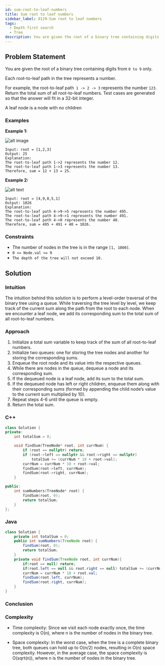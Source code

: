 ```yaml
---
id: sum-root-to-leaf-numbers
title: Sum root to leaf numbers
sidebar_label: 0129-Sum root to leaf numbers
tags:
  - Depth first search
  - Tree
description: You are given the root of a binary tree containing digits from 0 to 9 only.Each root-to-leaf path in the tree represents a number.
---
```


## Problem Statement

You are given the root of a binary tree containing digits from `0 to 9` only.

Each root-to-leaf path in the tree represents a number.

For example, the root-to-leaf path` 1 -> 2 -> 3` represents the number `123`.
Return the total sum of all root-to-leaf numbers. Test cases are generated so that the answer will fit in a 32-bit integer.

A leaf node is a node with no children

### Examples

**Example 1:**

![alt image](https://assets.leetcode.com/uploads/2021/02/19/num1tree.jpg)

```plaintext
Input: root = [1,2,3]
Output: 25
Explanation:
The root-to-leaf path 1->2 represents the number 12.
The root-to-leaf path 1->3 represents the number 13.
Therefore, sum = 12 + 13 = 25.
```

**Example 2:**

![alt text](https://assets.leetcode.com/uploads/2021/02/19/num2tree.jpg)

```plaintext
Input: root = [4,9,0,5,1]
Output: 1026
Explanation:
The root-to-leaf path 4->9->5 represents the number 495.
The root-to-leaf path 4->9->1 represents the number 491.
The root-to-leaf path 4->0 represents the number 40.
Therefore, sum = 495 + 491 + 40 = 1026.
```

### Constraints

- The number of nodes in the tree is in the range `[1, 1000]`.
- `0 <= Node.val <= 9`
- `The depth of the tree will not exceed 10.`

## Solution
### Intuition

The intuition behind this solution is to perform a level-order traversal of the binary tree using a queue. While traversing the tree level by level, we keep track of the current sum along the path from the root to each node. When we encounter a leaf node, we add its corresponding sum to the total sum of all root-to-leaf numbers.

### Approach

1. Initialize a total sum variable to keep track of the sum of all root-to-leaf numbers.
2. Initialize two queues: one for storing the tree nodes and another for storing the corresponding sums.
3. Enqueue the root node and its value into the respective queues.
4. While there are nodes in the queue, dequeue a node and its corresponding sum.
5. If the dequeued node is a leaf node, add its sum to the total sum.
6. If the dequeued node has left or right children, enqueue them along with their corresponding sums (formed by appending the child node’s value to the current sum multiplied by 10).
7. Repeat steps 4-6 until the queue is empty.
8. Return the total sum.


### C++

```c++
class Solution {
private:
    int totalSum = 0;

    void findSum(TreeNode* root, int currNum) {
        if (root == nullptr) return;
        if (root->left == nullptr && root->right == nullptr)
            totalSum += (currNum * 10 + root->val);
        currNum = currNum * 10 + root->val;
        findSum(root->left, currNum);
        findSum(root->right, currNum);
    }

public:
    int sumNumbers(TreeNode* root) {
        findSum(root, 0);
        return totalSum;
    }
};
```

### Java
```java
class Solution {
    private int totalSum = 0;
    public int sumNumbers(TreeNode root) {
        findSum(root, 0);
        return totalSum;
    }
    private void findSum(TreeNode root, int currNum){
        if(root == null) return;
        if(root.left == null && root.right == null) totalSum += (currNum * 10 + root.val);
        currNum = currNum * 10 + root.val;
        findSum(root.left, currNum);
        findSum(root.right, currNum);
    }
}
```




### Conclusion

### Complexity
- Time complexity:
Since we visit each node exactly once, the time complexity is O(n), where n is the number of nodes in the binary tree.

- Space complexity:
In the worst case, when the tree is a complete binary tree, both queues can hold up to O(n/2) nodes, resulting in O(n) space complexity. However, in the average case, the space complexity is O(sqrt(n)), where n is the number of nodes in the binary tree.
